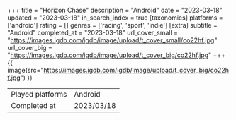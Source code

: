 +++
title = "Horizon Chase"
description = "Android"
date = "2023-03-18"
updated = "2023-03-18"
in_search_index = true
[taxonomies]
platforms = ['android']
rating = []
genres = ['racing', 'sport', 'indie']
[extra]
subtitle = "Android"
completed_at = "2023-03-18"
url_cover_small = "https://images.igdb.com/igdb/image/upload/t_cover_small/co22hf.jpg"
url_cover_big = "https://images.igdb.com/igdb/image/upload/t_cover_big/co22hf.jpg"
+++
{{ image(src="https://images.igdb.com/igdb/image/upload/t_cover_big/co22hf.jpg") }}

|              |            |
| ------------ | ---------- |
| Played platforms    | Android |
| Completed at | 2023/03/18 |


